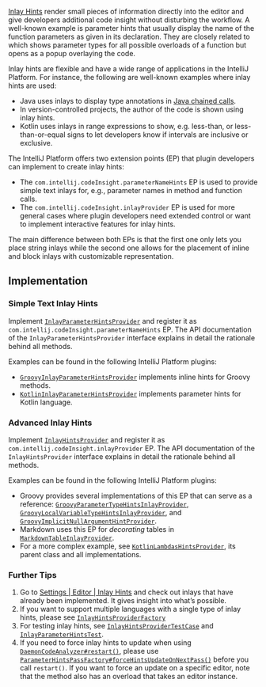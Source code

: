[//]: # (title: Inlay Hints)

<!-- Copyright 2000-2022 JetBrains s.r.o. and contributors. Use of this source code is governed by the Apache 2.0 license. -->

[Inlay Hints](https://www.jetbrains.com/help/idea/viewing-reference-information.html#inlay-hints)
render small pieces of information directly into the editor and give developers additional code insight without disturbing the workflow.
A well-known example is parameter hints that usually display the name of the function parameters as given in its declaration.
They are closely related to [](parameter_info.md) which shows parameter types for all possible overloads of a function but opens as a popup overlaying the code.

Inlay hints are flexible and have a wide range of applications in the IntelliJ Platform.
For instance, the following are well-known examples where inlay hints are used:

- Java uses inlays to display type annotations in
  [Java chained calls](https://www.jetbrains.com/help/idea/inlay-hints-java.html#method_chains).
- In version-controlled projects, the author of the code is shown using inlay hints.
- Kotlin uses inlays in range expressions to show, e.g. less-than, or less-than-or-equal signs to let
  developers know if intervals are inclusive or exclusive.

The IntelliJ Platform offers two extension points (EP) that plugin developers can implement to create inlay hints:

- The `com.intellij.codeInsight.parameterNameHints` EP is used to provide simple text inlays for, e.g.,
  parameter names in method and function calls.
- The `com.intellij.codeInsight.inlayProvider` EP is used for more general cases where plugin developers
  need extended control or want to implement interactive features for inlay hints.

The main difference between both EPs is that the first one only lets you place string inlays
while the second one allows for the placement of inline and block inlays with customizable representation.

## Implementation

### Simple Text Inlay Hints

Implement
[`InlayParameterHintsProvider`](upsource:///platform/lang-api/src/com/intellij/codeInsight/hints/InlayParameterHintsProvider.java)
and register it as `com.intellij.codeInsight.parameterNameHints` EP.
The API documentation of the `InlayParameterHintsProvider` interface explains in detail the rationale behind all methods.

Examples can be found in the following IntelliJ Platform plugins:

- [`GroovyInlayParameterHintsProvider`](upsource:///plugins/groovy/src/org/jetbrains/plugins/groovy/codeInsight/hint/GroovyInlayParameterHintsProvider.kt)
  implements inline hints for Groovy methods.
- [`KotlinInlayParameterHintsProvider`](upsource:///plugins/kotlin/idea/src/org/jetbrains/kotlin/idea/codeInsight/hints/KotlinInlayParameterHintsProvider.kt)
  implements parameter hints for Kotlin language.

### Advanced Inlay Hints

Implement
[`InlayHintsProvider`](upsource:///platform/lang-api/src/com/intellij/codeInsight/hints/InlayHintsProvider.kt)
and register it as `com.intellij.codeInsight.inlayProvider` EP.
The API documentation of the `InlayHintsProvider` interface explains in detail the rationale behind all methods.

Examples can be found in the following IntelliJ Platform plugins:

- Groovy provides several implementations of this EP that can serve as a reference:
  [`GroovyParameterTypeHintsInlayProvider`](upsource:///plugins/groovy/src/org/jetbrains/plugins/groovy/codeInsight/hint/types/GroovyParameterTypeHintsInlayProvider.kt),
  [`GroovyLocalVariableTypeHintsInlayProvider`](upsource:///plugins/groovy/src/org/jetbrains/plugins/groovy/codeInsight/hint/types/GroovyLocalVariableTypeHintsInlayProvider.kt),
  and [`GroovyImplicitNullArgumentHintProvider`](upsource:///plugins/groovy/src/org/jetbrains/plugins/groovy/codeInsight/hint/GroovyImplicitNullArgumentHintProvider.kt).
- Markdown uses this EP for _decorating_ tables in
  [`MarkdownTableInlayProvider`](upsource:///plugins/markdown/core/src/org/intellij/plugins/markdown/editor/tables/ui/MarkdownTableInlayProvider.kt).
- For a more complex example, see
  [`KotlinLambdasHintsProvider`](upsource:///plugins/kotlin/idea/src/org/jetbrains/kotlin/idea/codeInsight/hints/KotlinLambdasHintsProvider.kt),
  its parent class and all implementations.

### Further Tips

1. Go to
   [Settings | Editor | Inlay Hints](https://www.jetbrains.com/help/idea/inlay-hints.html) and check out inlays that have already been implemented.
   It gives insight into what’s possible.
2. If you want to support multiple languages with a single type of inlay hints, please see
   [`InlayHintsProviderFactory`](upsource:///platform/lang-api/src/com/intellij/codeInsight/hints/InlayHintsProviderFactory.kt)
3. For testing inlay hints, see
   [`InlayHintsProviderTestCase`](upsource:///platform/testFramework/src/com/intellij/testFramework/utils/inlays/InlayHintsProviderTestCase.kt)
   and [`InlayParameterHintsTest`](upsource:///platform/testFramework/src/com/intellij/testFramework/utils/inlays/InlayParameterHintsTest.kt).
4. If you need to force inlay hints to update when using
   [`DaemonCodeAnalyzer#restart()`](upsource:///platform/analysis-api/src/com/intellij/codeInsight/daemon/DaemonCodeAnalyzer.java),
   please use
   [`ParameterHintsPassFactory#forceHintsUpdateOnNextPass()`](upsource:///platform/lang-impl/src/com/intellij/codeInsight/hints/ParameterHintsPassFactory.java)
   before you call `restart()`.
   If you want to force an update on a specific editor, note that the method also has an overload that takes an editor instance.
